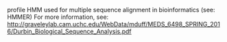 profile HMM
used for multiple sequence alignment in bioinformatics (see: HMMER)
For more information, see:
http://graveleylab.cam.uchc.edu/WebData/mduff/MEDS_6498_SPRING_2016/Durbin_Biological_Sequence_Analysis.pdf
